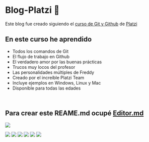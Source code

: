 # Blog-Platzi 💚
Este blog fue creado siguiendo el [ curso de Git y Github](https://platzi.com/cursos/git-github/ " curso de Git y Github") de [Platzi](https://platzi.com/ "Platzi")
<br />

## En este curso he aprendido
* Todos los comandos de Git
* El flujo de trabajo en Github
* El verdadero amor por las buenas prácticas
* Trucos muy locos del profesor
* Las personalidades múltiples de Freddy
* Creado por el increíble Platzi Team
* Incluye ejemplos en Windows, Linux y Mac
* Disponible para todas las edades
<br />

## Para crear este REAME.md ocupé [Editor.md](https://pandao.github.io/editor.md/en.html)

![](https://pandao.github.io/editor.md/images/logos/editormd-logo-180x180.png)

![](https://img.shields.io/github/stars/pandao/editor.md.svg) ![](https://img.shields.io/github/forks/pandao/editor.md.svg) ![](https://img.shields.io/github/tag/pandao/editor.md.svg) ![](https://img.shields.io/github/release/pandao/editor.md.svg) ![](https://img.shields.io/github/issues/pandao/editor.md.svg) ![](https://img.shields.io/bower/v/editor.md.svg)
